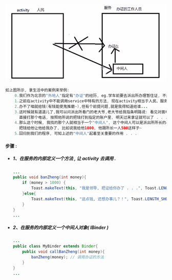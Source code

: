 ![](/assets/通过bindService方式调用服务中特有的方法.png)

```java
如上图所示, 拿生活中的案例来举例:
    0.我们作为北京的"外地人"指定有"办证"的经历, eg.学车前要去派出所办理暂住证, 不办的话连报名的资格都没有...
    1.之前在activity中不能调用service中特有的方法, 现在activity相当于人民、服务相当于办证的工作人员
    2.办不了咱就给钱(有钱能使鬼推磨~),但有个前提问题,就是我得知道给谁...
    3.这时候就有道道儿了,我可以问派出所看门的老大爷,老大爷给我指条明路说: 看见对面电线杆上贴的办证的小广告了吗?
      直接打那个电话, 按照他所说的把钱打到指定的账户里, 明天过来拿证就可以了 . . .
    4.那么这个时候, 我找的那个人就相当于一个"中间人", 这个中间人可以是派出所所长的小舅子、小姨子之类的人, 他有办证的功能,
      把钱给他让他给我办了, 比如说我给他1000, 他跟所长一人500这样子~
    5.回归到我们的程序, 可知上述的"中间人"起着至关重要的作用 . . .
```

#### 步骤 :

* ##### 1、在服务的内部定义一个方法 , 让 activity 去调用 .

  ```java
  ...
  public void banZheng(int money){
      if (money > 1000) {
          Toast.makeText(this, "我是领导, 把证给你办了 . . .", Toast.LENGTH_SHORT).show();
      }else{
          Toast.makeText(this, "这点钱, 还想办事儿？！", Toast.LENGTH_SHORT).show();
      }
  }
  ...
  ```
* ##### 2、在服务的内部定义一个中间人对象\( IBinder \)

  ```java
  ...
  public class MyBinder extends Binder{
      public void callBanZheng(int money){
          banZheng(money); // 调用办证的方法
      }
  }
  ...
  ```



